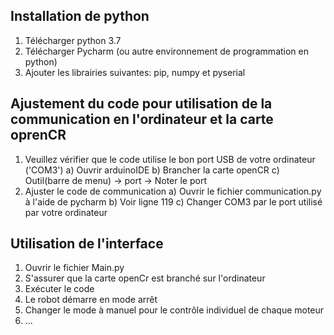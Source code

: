 ## Installation de python
1.  Télécharger python 3.7
2.  Télécharger Pycharm (ou autre environnement de programmation en python)
3.  Ajouter les librairies suivantes: pip, numpy et pyserial

## Ajustement du code pour utilisation de la communication en l'ordinateur et la carte oprenCR
1.  Veuillez vérifier que le code utilise le bon port USB de votre ordinateur ('COM3')
    a)  Ouvrir arduinoIDE
    b)  Brancher la carte openCR
    c)  Outil(barre de menu) -> port -> Noter le port
2. Ajuster le code de communication
  a)  Ouvrir le fichier communication.py à l'aide de pycharm
  b)  Voir ligne 119
  c)  Changer COM3 par le port utilisé par votre ordinateur
    
##  Utilisation de l'interface
1.  Ouvrir le fichier Main.py
2.  S'assurer que la carte openCr est branché sur l'ordinateur
3.  Exécuter le code
4.  Le robot démarre en mode arrêt
5.  Changer le mode à manuel pour le contrôle individuel de chaque moteur
6.  ...
